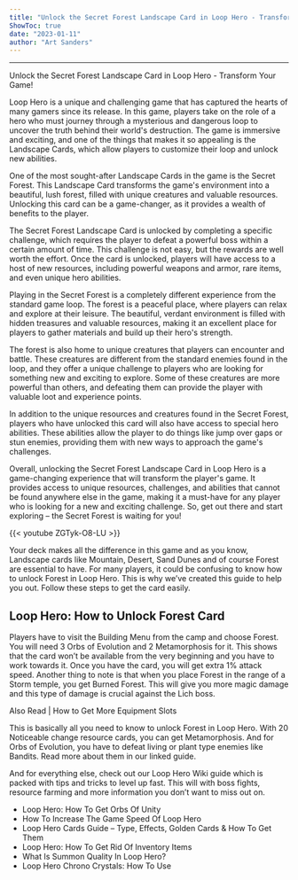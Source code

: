 ```yaml
---
title: "Unlock the Secret Forest Landscape Card in Loop Hero - Transform Your Game!"
ShowToc: true 
date: "2023-01-11"
author: "Art Sanders"
---
```

*****
Unlock the Secret Forest Landscape Card in Loop Hero - Transform Your Game!

Loop Hero is a unique and challenging game that has captured the hearts of many gamers since its release. In this game, players take on the role of a hero who must journey through a mysterious and dangerous loop to uncover the truth behind their world's destruction. The game is immersive and exciting, and one of the things that makes it so appealing is the Landscape Cards, which allow players to customize their loop and unlock new abilities.

One of the most sought-after Landscape Cards in the game is the Secret Forest. This Landscape Card transforms the game's environment into a beautiful, lush forest, filled with unique creatures and valuable resources. Unlocking this card can be a game-changer, as it provides a wealth of benefits to the player.

The Secret Forest Landscape Card is unlocked by completing a specific challenge, which requires the player to defeat a powerful boss within a certain amount of time. This challenge is not easy, but the rewards are well worth the effort. Once the card is unlocked, players will have access to a host of new resources, including powerful weapons and armor, rare items, and even unique hero abilities.

Playing in the Secret Forest is a completely different experience from the standard game loop. The forest is a peaceful place, where players can relax and explore at their leisure. The beautiful, verdant environment is filled with hidden treasures and valuable resources, making it an excellent place for players to gather materials and build up their hero's strength.

The forest is also home to unique creatures that players can encounter and battle. These creatures are different from the standard enemies found in the loop, and they offer a unique challenge to players who are looking for something new and exciting to explore. Some of these creatures are more powerful than others, and defeating them can provide the player with valuable loot and experience points.

In addition to the unique resources and creatures found in the Secret Forest, players who have unlocked this card will also have access to special hero abilities. These abilities allow the player to do things like jump over gaps or stun enemies, providing them with new ways to approach the game's challenges.

Overall, unlocking the Secret Forest Landscape Card in Loop Hero is a game-changing experience that will transform the player's game. It provides access to unique resources, challenges, and abilities that cannot be found anywhere else in the game, making it a must-have for any player who is looking for a new and exciting challenge. So, get out there and start exploring – the Secret Forest is waiting for you!

{{< youtube ZGTyk-O8-LU >}} 



Your deck makes all the difference in this game and as you know, Landscape cards like Mountain, Desert, Sand Dunes and of course Forest are essential to have. For many players, it could be confusing to know how to unlock Forest in Loop Hero. This is why we’ve created this guide to help you out. Follow these steps to get the card easily.
 
## Loop Hero: How to Unlock Forest Card
 

 
Players have to visit the Building Menu from the camp and choose Forest. You will need 3 Orbs of Evolution and 2 Metamorphosis for it. This shows that the card won’t be available from the very beginning and you have to work towards it. Once you have the card, you will get extra 1% attack speed. Another thing to note is that when you place Forest in the range of a Storm temple, you get Burned Forest. This will give you more magic damage and this type of damage is crucial against the Lich boss.
 
Also Read | How to Get More Equipment Slots
 
This is basically all you need to know to unlock Forest in Loop Hero. With 20 Noticeable change resource cards, you can get Metamorphosis. And for Orbs of Evolution, you have to defeat living or plant type enemies like Bandits. Read more about them in our linked guide.
 
And for everything else, check out our Loop Hero Wiki guide which is packed with tips and tricks to level up fast. This will with boss fights, resource farming and more information you don’t want to miss out on.
 
- Loop Hero: How To Get Orbs Of Unity
 - How To Increase The Game Speed Of Loop Hero
 - Loop Hero Cards Guide – Type, Effects, Golden Cards & How To Get Them
 - Loop Hero: How To Get Rid Of Inventory Items
 - What Is Summon Quality In Loop Hero?
 - Loop Hero Chrono Crystals: How To Use




